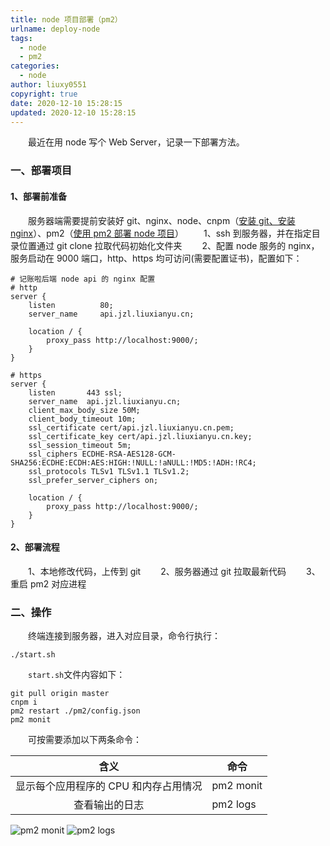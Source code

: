 ```yaml
---
title: node 项目部署（pm2）
urlname: deploy-node
tags:
  - node
  - pm2
categories:
  - node
author: liuxy0551
copyright: true
date: 2020-12-10 15:28:15
updated: 2020-12-10 15:28:15
---
```


&emsp;&emsp;最近在用 node 写个 Web Server，记录一下部署方法。

<!--more-->


### 一、部署项目

#### 1、部署前准备

&emsp;&emsp;服务器端需要提前安装好 git、nginx、node、cnpm（<a href="https://liuxianyu.cn/article/cent-os-base.html#%E4%B8%89-%E5%AE%89%E8%A3%85-git" target="_black">安装 git、安装 nginx</a>）、pm2（<a href="https://liuxianyu.cn/article/node-pm2.html" target="_black">使用 pm2 部署 node 项目</a>）
&emsp;&emsp;1、ssh 到服务器，并在指定目录位置通过 git clone 拉取代码初始化文件夹
&emsp;&emsp;2、配置 node 服务的 nginx，服务启动在 9000 端口，http、https 均可访问(需要配置证书)，配置如下：

```
# 记账啦后端 node api 的 nginx 配置
# http
server {
    listen          80;
    server_name     api.jzl.liuxianyu.cn;

    location / {
	    proxy_pass http://localhost:9000/;
    }
}

# https
server {
    listen       443 ssl;
    server_name  api.jzl.liuxianyu.cn;
    client_max_body_size 50M; 
    client_body_timeout 10m;
    ssl_certificate cert/api.jzl.liuxianyu.cn.pem;
    ssl_certificate_key cert/api.jzl.liuxianyu.cn.key;
    ssl_session_timeout 5m;
    ssl_ciphers ECDHE-RSA-AES128-GCM-SHA256:ECDHE:ECDH:AES:HIGH:!NULL:!aNULL:!MD5:!ADH:!RC4;
    ssl_protocols TLSv1 TLSv1.1 TLSv1.2;
    ssl_prefer_server_ciphers on;

    location / {
	    proxy_pass http://localhost:9000/;
    }
}
```

#### 2、部署流程

&emsp;&emsp;1、本地修改代码，上传到 git
&emsp;&emsp;2、服务器通过 git 拉取最新代码
&emsp;&emsp;3、重启 pm2 对应进程



### 二、操作

&emsp;&emsp;终端连接到服务器，进入对应目录，命令行执行：

```
./start.sh
```

&emsp;&emsp;`start.sh`文件内容如下：

```
git pull origin master
cnpm i
pm2 restart ./pm2/config.json
pm2 monit
```

&emsp;&emsp;可按需要添加以下两条命令：

| 含义 | 命令 |
| :---: | --- |
| 显示每个应用程序的 CPU 和内存占用情况 | pm2 monit |
| 查看输出的日志 | pm2 logs |

![pm2 monit](https://liuxianyu.cn/image-hosting/posts/deploy-node/1.jpg)
![pm2 logs](https://liuxianyu.cn/image-hosting/posts/deploy-node/2.jpg)
